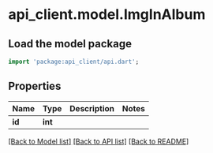 # api_client.model.ImgInAlbum

## Load the model package
```dart
import 'package:api_client/api.dart';
```

## Properties
Name | Type | Description | Notes
------------ | ------------- | ------------- | -------------
**id** | **int** |  | 

[[Back to Model list]](../README.md#documentation-for-models) [[Back to API list]](../README.md#documentation-for-api-endpoints) [[Back to README]](../README.md)


